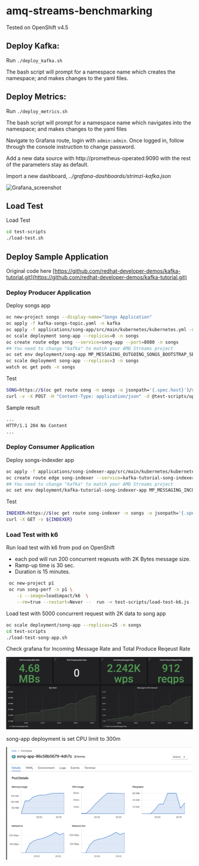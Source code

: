 # amq-streams-benchmarking
Tested on OpenShift v4.5

## Deploy Kafka:
Run ```./deploy_kafka.sh```

The bash script will prompt for a namespace name which creates the namespace; and makes changes to the yaml files.

## Deploy Metrics:
Run ```./deploy_metrics.sh```

The bash script will prompt for a namespace name which navigates into the namespace; and makes changes to the yaml files

Navigate to Grafana route, login with ```admin:admin```. Once logged in, follow through the console instruction to change password. 

Add a new data source with http://prometheus-operated:9090 with the rest of the parameters stay as default.

Import a new dashboard, *../grafana-dashboards/strimzi-kafka.json*

![Grafana_screenshot](https://user-images.githubusercontent.com/25560159/91380974-d7973b00-e858-11ea-9934-d903ddf12e23.png)

## Load Test
Load Test
```bash
cd test-scripts
./load-test.sh
```

## Deploy Sample Application

Original code here [https://github.com/redhat-developer-demos/kafka-tutorial.git](https://github.com/redhat-developer-demos/kafka-tutorial.git)

### Deploy Producer Application
Deploy songs app
```bash
oc new-project songs --display-name="Songs Application"
oc apply -f kafka-songs-topic.yaml -n kafka
oc apply -f applications/song-app/src/main/kubernetes/kubernetes.yml -n songs
oc scale deployment song-app --replicas=0 -n songs
oc create route edge song --service=song-app --port=8080 -n songs
## You need to change "kafka" to match your AMQ Streams project
oc set env deployment/song-app MP_MESSAGING_OUTGOING_SONGS_BOOTSTRAP_SERVERS=my-cluster-kafka-bootstrap.kafka.svc.cluster.local:9092 -n songs
oc scale deployment song-app --replicas=3 -n songs
watch oc get pods -n songs
```
Test 
```bash
SONG=https://$(oc get route song -n songs -o jsonpath='{.spec.host}')/songs
curl -v -X POST -H "Content-Type: application/json" -d @test-scripts/uprising.json ${SONG}
```
Sample result
```bash
...
HTTP/1.1 204 No Content
...
```
### Deploy Consumer Application
Deploy songs-indexder app
```bash
oc apply -f applications/song-indexer-app/src/main/kubernetes/kubernetes.yml -n songs
oc create route edge song-indexer --service=kafka-tutorial-song-indexer-app -n songs
## You need to change "kafka" to match your AMQ Streams project
oc set env deployment/kafka-tutorial-song-indexer-app MP_MESSAGING_INCOMING_SONGS_BOOTSTRAP_SERVERS=my-cluster-kafka-bootstrap.kafka.svc.cluster.local:9092 -n songs
```
Test 
```bash
INDEXER=https://$(oc get route song-indexer -n songs -o jsonpath='{.spec.host}')/events
curl -X GET -v ${INDEXER}
```
### Load Test with k6
Run load test with k6 from pod on OpenShift 
  - each pod will run 200 concurrent reqeusts with 2K Bytes message size.
  - Ramp-up time is 30 sec.
  - Duration is 15 minutes.

```bash
 oc new-project p1
 oc run song-perf -n p1 \
    -i --image=loadimpact/k6  \
    --rm=true --restart=Never --  run -< test-scripts/load-test-k6.js
```
Load test with 5000 concurrent request with 2K data to song app
```bash
oc scale deployment/song-app --replicas=25 -n songs
cd test-scripts
./load-test-song-app.sh
```

Check grafana for Incoming Message Rate and Total Produce Reqeust Rate

![](test-scripts/song-app-5000-concurrent.png)

song-app deployment is set CPU limit to 300m 

![](test-scripts/song-app-utilization.png)

<!-- Edit [test-scripts/load-test-k6.js](test-scripts/load-test-k6.js). Replace url to your song app URL
```js
export default function() {
  const url = 'https://song-songs.apps.cluster-f2cc.f2cc.example.opentlc.com/songs';
  let headers = {'Content-Type': 'application/json'};
``` -->
<!-- Run Load test with k6
```bash
docker run -i loadimpact/k6 run -< test-scripts/load-test-k6.js
``` -->
<!-- 

Check Grafana Dashboard

![](test-scripts/k6.png) -->

